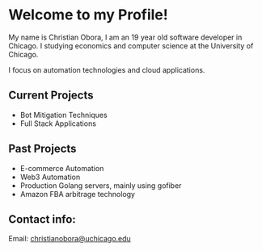 # Welcome to my Profile!

My name is Christian Obora, I am an 19 year old software developer in Chicago. I studying economics and computer science at the University of Chicago.

I focus on automation technologies and cloud applications.

## Current Projects
- Bot Mitigation Techniques
- Full Stack Applications

## Past Projects
- E-commerce Automation
- Web3 Automation
- Production Golang servers, mainly using gofiber
- Amazon FBA arbitrage technology


## Contact info:
Email: christianobora@uchicago.edu
